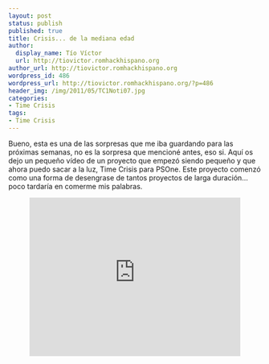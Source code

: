 ```yaml
---
layout: post
status: publish
published: true
title: Crisis... de la mediana edad
author:
  display_name: Tío Víctor
  url: http://tiovictor.romhackhispano.org
author_url: http://tiovictor.romhackhispano.org
wordpress_id: 486
wordpress_url: http://tiovictor.romhackhispano.org/?p=486
header_img: /img/2011/05/TC1Noti07.jpg
categories:
- Time Crisis
tags:
- Time Crisis
---
```

Bueno, esta es una de las sorpresas que me iba guardando para las 
próximas semanas, no es la sorpresa que mencioné antes, eso si. 
Aquí os dejo un pequeño vídeo de un proyecto que empezó siendo pequeño 
y que ahora puedo sacar a la luz, Time Crisis para PSOne. Este proyecto 
comenzó como una forma de desengrase de tantos proyectos de larga 
duración... poco tardaría en comerme mis palabras.

<center><iframe width="420" height="315" src="https://www.youtube-nocookie.com/embed/HV5kQKweX2w?rel=0" frameborder="0" allowfullscreen></iframe></center>
